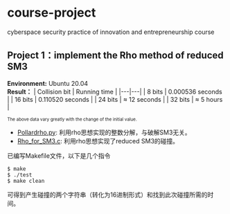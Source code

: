 # course-project
cyberspace security practice of innovation and entrepreneurship course
## Project 1：implement the Rho method of reduced SM3
**Environment:** Ubuntu 20.04  
**Result：**
| Collision bit | Running time |
|---|---|
| 8 bits | 0.000536 seconds |
| 16 bits | 0.110520 seconds |
| 24 bits | $\approx$ 12 seconds |
| 32 bits | $\approx$ 5 hours |

<font size="1">The above data vary greatly with the change of the initial value.</font><br />  
- [Pollardrho.py](https://github.com/fyl01/course-project/blob/main/Pollardrho.py): 利用rho思想实现的整数分解，与破解SM3无关。
- [Rho_for_SM3.c](https://github.com/fyl01/course-project/blob/main/Rho_for_SM3.c): 利用rho思想实现了reduced SM3的碰撞。  

已编写Makefile文件，以下是几个指令    
```shell
$ make
$ ./test
$ make clean
```
可得到产生碰撞的两个字符串（转化为16进制形式）和找到此次碰撞所需的时间。
